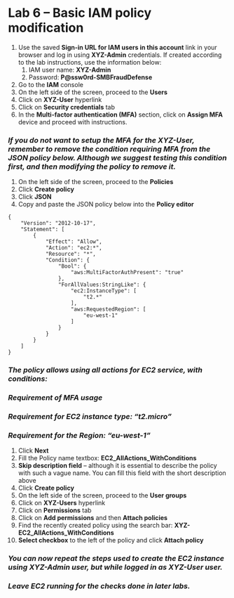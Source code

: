 # Lab 6 – Basic IAM policy modification

1.  Use the saved **Sign-in URL for IAM users in this account** link in your browser and log in using **XYZ-Admin** credentials. If created according to the lab instructions, use the information below:
    1.  IAM user name: **XYZ-Admin**
    2.  Password: **P@ssw0rd-SMBFraudDefense**
2.  Go to the **IAM** console
3.  On the left side of the screen, proceed to the **Users**
4.  Click on **XYZ-User** hyperlink
5.  Click on **Security credentials** tab
6.  In the **Multi-factor authentication (MFA)** section, click on **Assign MFA** device and proceed with instructions.

### *If you do not want to setup the MFA for the XYZ-User, remember to remove the condition requiring MFA from the JSON policy below. Although we suggest testing this condition first, and then modifying the policy to remove it.*

1.  On the left side of the screen, proceed to the **Policies**
2.  Click **Create policy**
3.  Click **JSON**
4.  Copy and paste the JSON policy below into the **Policy editor**

```
{
    "Version": "2012-10-17",
    "Statement": [
        {
            "Effect": "Allow",
            "Action": "ec2:*",
            "Resource": "*",
            "Condition": {
                "Bool": {
                    "aws:MultiFactorAuthPresent": "true"
                },
                "ForAllValues:StringLike": {
                    "ec2:InstanceType": [
                        "t2.*"
                    ],
                    "aws:RequestedRegion": [
                        "eu-west-1"
                    ]
                }
            }
        }
    ]
}
```

### *The policy allows using all actions for EC2 service, with conditions:*

### *Requirement of MFA usage*

### *Requirement for EC2 instance type: “t2.micro”*

### *Requirement for the Region: “eu-west-1”*

1.  Click **Next**
2.  Fill the Policy name textbox: **EC2_AllActions_WithConditions**
3.  **Skip description field** – although it is essential to describe the policy with such a vague name. You can fill this field with the short description above
4.  Click **Create policy**
5.  On the left side of the screen, proceed to the **User groups**
6.  Click on **XYZ-Users** hyperlink
7.  Click on **Permissions** tab
8.  Click on **Add permissions** and then **Attach policies**
9.  Find the recently created policy using the search bar: **XYZ-EC2_AllActions_WithConditions**
10. **Select checkbox** to the left of the policy and click **Attach policy**

### *You can now repeat the steps used to create the EC2 instance using XYZ-Admin user, but while logged in as XYZ-User user.*

### *Leave EC2 running for the checks done in later labs.*
